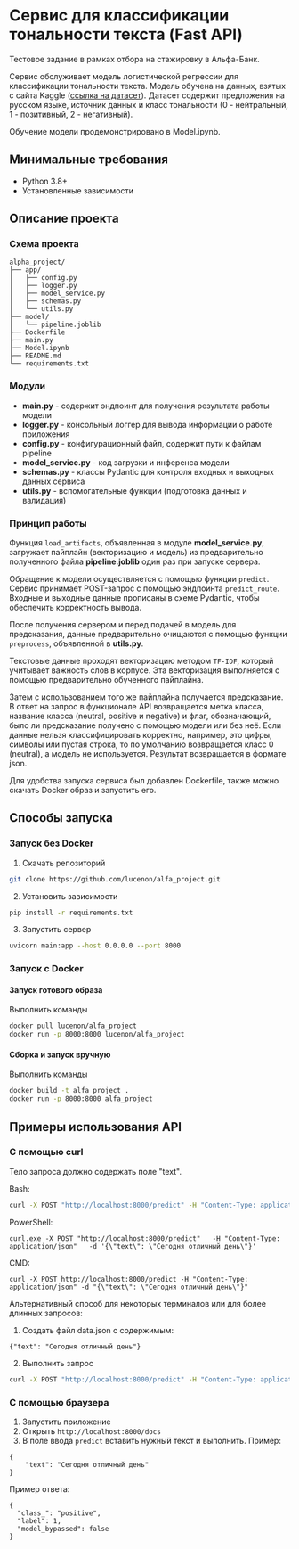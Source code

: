 # Сервис для классификации тональности текста (Fast API)

Тестовое задание в рамках отбора на стажировку в Альфа-Банк. 

Сервис обслуживает модель логистической регрессии для классификации тональности текста. Модель обучена на данных, взятых с сайта Kaggle ([ссылка на датасет](https://www.kaggle.com/datasets/mar1mba/russian-sentiment-dataset)). Датасет содержит предложения на русском языке, источник данных и класс тональности (0 - нейтральный, 1 - позитивный, 2 - негативный). 

Обучение модели продемонстрировано в Model.ipynb.

## Минимальные требования
- Python 3.8+
- Установленные зависимости

## Описание проекта
### Схема проекта
```plaintext
alpha_project/
├── app/                 
│   ├── config.py
│   ├── logger.py
│   ├── model_service.py
│   ├── schemas.py
│   └── utils.py     
├── model/
│   └── pipeline.joblib
├── Dockerfile  
├── main.py 
├── Model.ipynb               
├── README.md              
└── requirements.txt
```

### Модули
- __main.py__ - содержит эндпоинт для получения результата работы модели
- __logger.py__ - консольный логгер для вывода информации о работе приложения
- __config.py__ - конфигурационный файл, содержит пути к файлам pipeline
- __model_service.py__ - код загрузки и инференса модели
- __schemas.py__ - классы Pydantic для контроля входных и выходных данных сервиса
- __utils.py__ - вспомогательные функции (подготовка данных и валидация)

### Принцип работы
Функция `load_artifacts`, объявленная в модуле __model_service.py__, загружает пайплайн (векторизацию и модель) из предварительно полученного файла __pipeline.joblib__ один раз при запуске сервера. 

Обращение к модели осуществляется с помощью функции `predict`. Сервис принимает POST-запрос с помощью эндпоинта `predict_route`. Входные и выходные данные прописаны в схеме Pydantic, чтобы обеспечить корректность вывода.

После получения сервером и перед подачей в модель для предсказания, данные предварительно очищаются с помощью функции `preprocess`, объявленной в __utils.py__. 

Текстовые данные проходят векторизацию методом `TF-IDF`, который учитывает важность слов в корпусе. Эта векторизация выполняется с помощью предварительно обученного пайплайна.

Затем с использованием того же пайплайна получается предсказание. В ответ на запрос в функционале API возвращается метка класса, название класса (neutral, positive и negative) и флаг, обозначающий, было ли предсказание получено с помощью модели или без неё. Если данные нельзя классифицировать корректно, например, это цифры, символы или пустая строка, то по умолчанию возвращается класс 0 (neutral), а модель не используется. Результат возвращается в формате json.

Для удобства запуска сервиса был добавлен Dockerfile, также можно скачать Docker образ и запустить его.

## Способы запуска
### Запуск без Docker
1. Скачать репозиторий
```bash
git clone https://github.com/lucenon/alfa_project.git
```
2. Установить зависимости
```bash
pip install -r requirements.txt
```
3. Запустить сервер
```bash
uvicorn main:app --host 0.0.0.0 --port 8000
```
### Запуск с Docker
#### Запуск готового образа 
Выполнить команды
```bash
docker pull lucenon/alfa_project
docker run -p 8000:8000 lucenon/alfa_project
```
#### Сборка и запуск вручную
Выполнить команды
```bash
docker build -t alfa_project .
docker run -p 8000:8000 alfa_project
```
## Примеры использования API
### С помощью curl
Тело запроса должно содержать поле "text".

Bash:
```bash
curl -X POST "http://localhost:8000/predict" -H "Content-Type: application/json" -d '{"text": "Сегодня отличный день"}'
```
PowerShell:
```commandline
curl.exe -X POST "http://localhost:8000/predict"   -H "Content-Type: application/json"   -d '{\"text\": \"Сегодня отличный день\"}'
```
CMD:
```commandline
curl -X POST http://localhost:8000/predict -H "Content-Type: application/json" -d "{\"text\": \"Сегодня отличный день\"}"
```
Альтернативный способ для некоторых терминалов или для более длинных запросов:
1. Создать файл data.json c содержимым:
```commandline
{"text": "Сегодня отличный день"}
```
2. Выполнить запрос
```bash
curl -X POST "http://localhost:8000/predict" -H "Content-Type: application/json" -d @data.json
```
### С помощью браузера
1. Запустить приложение
2. Открыть `http://localhost:8000/docs`
3. В поле ввода `predict` вставить нужный текст и выполнить. Пример:
```bach
{
    "text": "Сегодня отличный день"
}
```
Пример ответа:
```bach
{
  "class_": "positive",
  "label": 1,
  "model_bypassed": false
}
```
